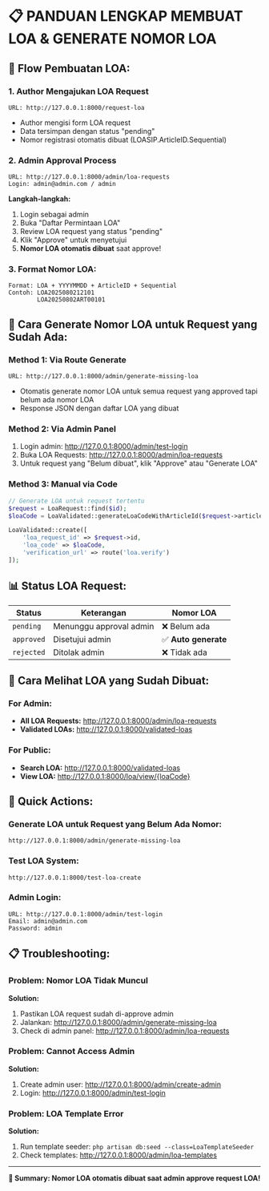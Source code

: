 # 📋 PANDUAN LENGKAP MEMBUAT LOA & GENERATE NOMOR LOA

## 🎯 **Flow Pembuatan LOA:**

### 1. **Author Mengajukan LOA Request**
```
URL: http://127.0.0.1:8000/request-loa
```
- Author mengisi form LOA request
- Data tersimpan dengan status "pending"
- Nomor registrasi otomatis dibuat (LOASIP.ArticleID.Sequential)

### 2. **Admin Approval Process**
```
URL: http://127.0.0.1:8000/admin/loa-requests
Login: admin@admin.com / admin
```

**Langkah-langkah:**
1. Login sebagai admin
2. Buka "Daftar Permintaan LOA"
3. Review LOA request yang status "pending"
4. Klik "Approve" untuk menyetujui
5. **Nomor LOA otomatis dibuat** saat approve!

### 3. **Format Nomor LOA:**
```
Format: LOA + YYYYMMDD + ArticleID + Sequential
Contoh: LOA2025080212101
        LOA20250802ART00101
```

## 🔧 **Cara Generate Nomor LOA untuk Request yang Sudah Ada:**

### Method 1: Via Route Generate
```
URL: http://127.0.0.1:8000/admin/generate-missing-loa
```
- Otomatis generate nomor LOA untuk semua request yang approved tapi belum ada nomor LOA
- Response JSON dengan daftar LOA yang dibuat

### Method 2: Via Admin Panel
1. Login admin: http://127.0.0.1:8000/admin/test-login
2. Buka LOA Requests: http://127.0.0.1:8000/admin/loa-requests
3. Untuk request yang "Belum dibuat", klik "Approve" atau "Generate LOA"

### Method 3: Manual via Code
```php
// Generate LOA untuk request tertentu
$request = LoaRequest::find($id);
$loaCode = LoaValidated::generateLoaCodeWithArticleId($request->article_id);

LoaValidated::create([
    'loa_request_id' => $request->id,
    'loa_code' => $loaCode,
    'verification_url' => route('loa.verify')
]);
```

## 📊 **Status LOA Request:**

| Status | Keterangan | Nomor LOA |
|--------|------------|-----------|
| `pending` | Menunggu approval admin | ❌ Belum ada |
| `approved` | Disetujui admin | ✅ **Auto generate** |
| `rejected` | Ditolak admin | ❌ Tidak ada |

## 🎨 **Cara Melihat LOA yang Sudah Dibuat:**

### For Admin:
- **All LOA Requests:** http://127.0.0.1:8000/admin/loa-requests
- **Validated LOAs:** http://127.0.0.1:8000/validated-loas

### For Public:
- **Search LOA:** http://127.0.0.1:8000/validated-loas
- **View LOA:** http://127.0.0.1:8000/loa/view/{loaCode}

## 🚀 **Quick Actions:**

### Generate LOA untuk Request yang Belum Ada Nomor:
```
http://127.0.0.1:8000/admin/generate-missing-loa
```

### Test LOA System:
```
http://127.0.0.1:8000/test-loa-create
```

### Admin Login:
```
URL: http://127.0.0.1:8000/admin/test-login
Email: admin@admin.com
Password: admin
```

## 📋 **Troubleshooting:**

### Problem: Nomor LOA Tidak Muncul
**Solution:**
1. Pastikan LOA request sudah di-approve admin
2. Jalankan: http://127.0.0.1:8000/admin/generate-missing-loa
3. Check di admin panel: http://127.0.0.1:8000/admin/loa-requests

### Problem: Cannot Access Admin
**Solution:**
1. Create admin user: http://127.0.0.1:8000/admin/create-admin
2. Login: http://127.0.0.1:8000/admin/test-login

### Problem: LOA Template Error  
**Solution:**
1. Run template seeder: `php artisan db:seed --class=LoaTemplateSeeder`
2. Check templates: http://127.0.0.1:8000/admin/loa-templates

---

**🎉 Summary: Nomor LOA otomatis dibuat saat admin approve request LOA!**
